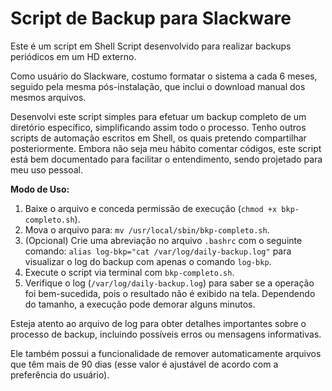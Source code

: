 # Script de Backup para Slackware

Este é um script em Shell Script desenvolvido para realizar backups periódicos em um HD externo.

Como usuário do Slackware, costumo formatar o sistema a cada 6 meses, seguido pela mesma pós-instalação, que inclui o download manual dos mesmos arquivos.

Desenvolvi este script simples para efetuar um backup completo de um diretório específico, simplificando assim todo o processo. Tenho outros scripts de automação escritos em Shell, os quais pretendo compartilhar posteriormente. Embora não seja meu hábito comentar códigos, este script está bem documentado para facilitar o entendimento, sendo projetado para meu uso pessoal.

**Modo de Uso:**
1. Baixe o arquivo e conceda permissão de execução (`chmod +x bkp-completo.sh`).
2. Mova o arquivo para: `mv /usr/local/sbin/bkp-completo.sh`.
3. (Opcional) Crie uma abreviação no arquivo `.bashrc` com o seguinte comando: `alias log-bkp="cat /var/log/daily-backup.log"` para visualizar o log do backup com apenas o comando `log-bkp`.
4. Execute o script via terminal com `bkp-completo.sh`.
5. Verifique o log (`/var/log/daily-backup.log`) para saber se a operação foi bem-sucedida, pois o resultado não é exibido na tela. Dependendo do tamanho, a execução pode demorar alguns minutos.

Esteja atento ao arquivo de log para obter detalhes importantes sobre o processo de backup, incluindo possíveis erros ou mensagens informativas.

Ele também possui a funcionalidade de remover automaticamente arquivos que têm mais de 90 dias (esse valor é ajustável de acordo com a preferência do usuário).
